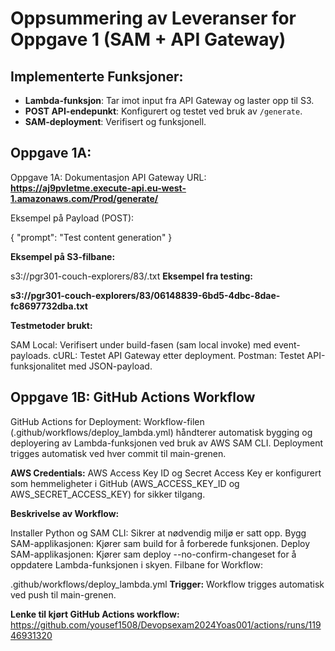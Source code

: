 # Oppsummering av Leveranser for Oppgave 1 (SAM + API Gateway)

## Implementerte Funksjoner:
- **Lambda-funksjon**: Tar imot input fra API Gateway og laster opp til S3.
- **POST API-endepunkt**: Konfigurert og testet ved bruk av `/generate`.
- **SAM-deployment**: Verifisert og funksjonell.

## Oppgave 1A:
Oppgave 1A: Dokumentasjon
API Gateway URL:
**https://aj9pvletme.execute-api.eu-west-1.amazonaws.com/Prod/generate/**

Eksempel på Payload (POST):


{
    "prompt": "Test content generation"
}

**Eksempel på S3-filbane:**


s3://pgr301-couch-explorers/83/<unikt-filnavn>.txt
**Eksempel fra testing:**


**s3://pgr301-couch-explorers/83/06148839-6bd5-4dbc-8dae-fc8697732dba.txt**

**Testmetoder brukt:**

SAM Local: Verifisert under build-fasen (sam local invoke) med event-payloads.
cURL: Testet API Gateway etter deployment.
Postman: Testet API-funksjonalitet med JSON-payload.


## Oppgave 1B: GitHub Actions Workflow
GitHub Actions for Deployment:
Workflow-filen (.github/workflows/deploy_lambda.yml) håndterer automatisk bygging og deployering av Lambda-funksjonen ved bruk av AWS SAM CLI. Deployment trigges automatisk ved hver commit til main-grenen.

**AWS Credentials:**
AWS Access Key ID og Secret Access Key er konfigurert som hemmeligheter i GitHub (AWS_ACCESS_KEY_ID og AWS_SECRET_ACCESS_KEY) for sikker tilgang.

**Beskrivelse av Workflow:**

Installer Python og SAM CLI: Sikrer at nødvendig miljø er satt opp.
Bygg SAM-applikasjonen: Kjører sam build for å forberede funksjonen.
Deploy SAM-applikasjonen: Kjører sam deploy --no-confirm-changeset for å oppdatere Lambda-funksjonen i skyen.
Filbane for Workflow:

.github/workflows/deploy_lambda.yml
**Trigger:**
Workflow trigges automatisk ved push til main-grenen.

**Lenke til kjørt GitHub Actions workflow:**
https://github.com/yousef1508/Devopsexam2024Yoas001/actions/runs/11946931320